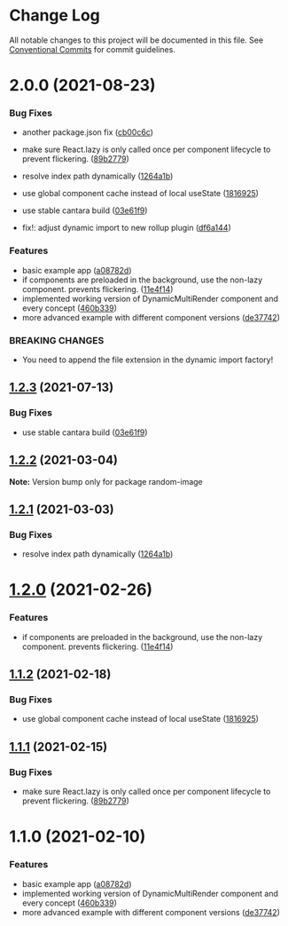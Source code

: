 # Change Log

All notable changes to this project will be documented in this file.
See [Conventional Commits](https://conventionalcommits.org) for commit guidelines.

# 2.0.0 (2021-08-23)


### Bug Fixes

* another package.json fix ([cb00c6c](https://github.com/Crystal-Design-GmbH/react-dynamic-multi-render/commit/cb00c6c8dfc3b5beb3460c97cccf20f3ffd174af))
* make sure React.lazy is only called once per component lifecycle to prevent flickering. ([89b2779](https://github.com/Crystal-Design-GmbH/react-dynamic-multi-render/commit/89b27799889bb442eb1192f7bcffa5d68c8e7f46))
* resolve index path dynamically ([1264a1b](https://github.com/Crystal-Design-GmbH/react-dynamic-multi-render/commit/1264a1b81c2e2171af43cd822e2e9d04fdabd83d))
* use global component cache instead of local useState ([1816925](https://github.com/Crystal-Design-GmbH/react-dynamic-multi-render/commit/1816925b238b54529fac85e67370435ae4756328))
* use stable cantara build ([03e61f9](https://github.com/Crystal-Design-GmbH/react-dynamic-multi-render/commit/03e61f990357ee3450decd413b98ce1a5e38a36a))


* fix!: adjust dynamic import to new rollup plugin ([df6a144](https://github.com/Crystal-Design-GmbH/react-dynamic-multi-render/commit/df6a14435bd62689dc27dcd74ac384b383c16e41))


### Features

* basic example app ([a08782d](https://github.com/Crystal-Design-GmbH/react-dynamic-multi-render/commit/a08782db855241c66bc3ebfbba99b0155bacff82))
* if components are preloaded in the background, use the non-lazy component. prevents flickering. ([11e4f14](https://github.com/Crystal-Design-GmbH/react-dynamic-multi-render/commit/11e4f146363c7d1d807afc5ac7e2b7e10f06d565))
* implemented working version of DynamicMultiRender component and every concept ([460b339](https://github.com/Crystal-Design-GmbH/react-dynamic-multi-render/commit/460b339eae8cdc72454da1810c278849c7fdd7a6))
* more advanced example with different component versions ([de37742](https://github.com/Crystal-Design-GmbH/react-dynamic-multi-render/commit/de377428e08da59572c1b8ce2cb7730a50c4ae88))


### BREAKING CHANGES

* You need to append the file extension in the dynamic
import factory!





## [1.2.3](https://github.com/Crystal-Design-GmbH/react-dynamic-multi-render/compare/random-image@1.2.2...random-image@1.2.3) (2021-07-13)


### Bug Fixes

* use stable cantara build ([03e61f9](https://github.com/Crystal-Design-GmbH/react-dynamic-multi-render/commit/03e61f990357ee3450decd413b98ce1a5e38a36a))





## [1.2.2](https://github.com/scriptify/react-dynamic-multi-render/compare/random-image@1.2.1...random-image@1.2.2) (2021-03-04)

**Note:** Version bump only for package random-image





## [1.2.1](https://github.com/scriptify/react-dynamic-multi-render/compare/random-image@1.2.0...random-image@1.2.1) (2021-03-03)


### Bug Fixes

* resolve index path dynamically ([1264a1b](https://github.com/scriptify/react-dynamic-multi-render/commit/1264a1b81c2e2171af43cd822e2e9d04fdabd83d))





# [1.2.0](https://github.com/scriptify/react-dynamic-multi-render/compare/random-image@1.1.2...random-image@1.2.0) (2021-02-26)


### Features

* if components are preloaded in the background, use the non-lazy component. prevents flickering. ([11e4f14](https://github.com/scriptify/react-dynamic-multi-render/commit/11e4f146363c7d1d807afc5ac7e2b7e10f06d565))





## [1.1.2](https://github.com/scriptify/react-dynamic-multi-render/compare/random-image@1.1.1...random-image@1.1.2) (2021-02-18)


### Bug Fixes

* use global component cache instead of local useState ([1816925](https://github.com/scriptify/react-dynamic-multi-render/commit/1816925b238b54529fac85e67370435ae4756328))





## [1.1.1](https://github.com/scriptify/react-dynamic-multi-render/compare/random-image@1.1.0...random-image@1.1.1) (2021-02-15)


### Bug Fixes

* make sure React.lazy is only called once per component lifecycle to prevent flickering. ([89b2779](https://github.com/scriptify/react-dynamic-multi-render/commit/89b27799889bb442eb1192f7bcffa5d68c8e7f46))





# 1.1.0 (2021-02-10)


### Features

* basic example app ([a08782d](https://github.com/scriptify/react-dynamic-multi-render/commit/a08782db855241c66bc3ebfbba99b0155bacff82))
* implemented working version of DynamicMultiRender component and every concept ([460b339](https://github.com/scriptify/react-dynamic-multi-render/commit/460b339eae8cdc72454da1810c278849c7fdd7a6))
* more advanced example with different component versions ([de37742](https://github.com/scriptify/react-dynamic-multi-render/commit/de377428e08da59572c1b8ce2cb7730a50c4ae88))
